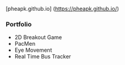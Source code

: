 [pheapk.github.io] (https://pheapk.github.io/)

### Portfolio
- 2D Breakout Game
- PacMen
- Eye Movement
- Real Time Bus Tracker
